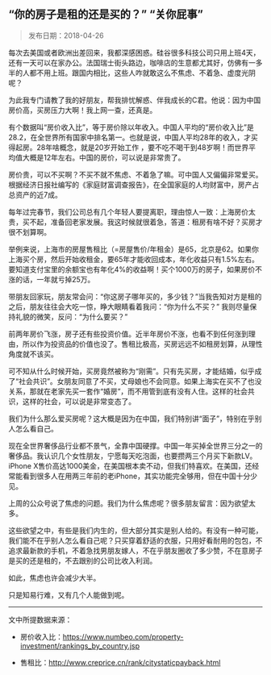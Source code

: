 ## “你的房子是租的还是买的？” “关你屁事”

> 发布日期：2018-04-26

每次去美国或者欧洲出差回来，我都深感困惑。硅谷很多科技公司只用上班4天，还有一天可以在家办公。法国瑞士街头路边，咖啡店的生意都尤其好，仿佛有一多半的人都不用上班。跟国内相比，这些人咋就敢这么不焦虑、不着急、虚度光阴呢？

为此我专门请教了我的好朋友，帮我排忧解惑、伴我成长的C君。他说：因为中国房价高，买房压力大啊！我上网一查，还真是。

有个数据叫“房价收入比”，等于房价除以年收入。中国人平均的“房价收入比”是28.2，在全世界所有国家中排名第一。也就是说，中国人平均28年的收入，才买得起房。28年啥概念，就是20岁开始工作 ，要不吃不喝干到48岁啊！而世界平均值大概是12年左右。中国的房价，可以说是非常贵了。

房价贵，可以不买啊？不买不就不焦虑、不着急了嘛。可中国人又偏偏非常爱买。根据经济日报社编写的《家庭财富调查报告》，在全国家庭的人均财富中，房产占总资产的近7成。

每年过完春节，我们公司总有几个年轻人要提离职，理由惊人一致：上海房价太贵，买不起，准备回老家发展。我这时候就很着急，答道：租房有啥不好？买房才很不划算啊。

举例来说，上海市的房屋售租比（=房屋售价/年租金）是65，北京是62。如果你上海买个房，然后开始收租金，要65年才能收回成本，年化收益只有1.5%左右。要知道支付宝里的余额宝也有年化4%的收益啊！买个1000万的房子，如果房价不涨的话，一年就亏掉25万。

带朋友回家玩，朋友常会问：“你这房子哪年买的，多少钱？”当我告知对方是租的之后，朋友往往会大吃一惊，睁大眼睛看着我问：“你为什么不买？” 我则尽量保持礼貌的微笑，反问：“为什么要买？”

前两年房价飞涨，房子还有些投资价值。近半年房价不涨，也看不到任何涨到理由，所以作为投资品的价值也没了。售租比极高，买房远远不如租房划算，从理性角度就不该买。

可不知从什么时候开始，买房竟然被称为“刚需”。只有先买房，才能结婚，似乎成了“社会共识”。女朋友同意了不买，丈母娘也不会同意。如果上海实在买不了也没关系，那就在老家先买一套作“婚房”，而不用管到底有没有人住。这样的社会共识，这样的社会，可以说是非常变态了。

我们为什么那么爱买房呢？这大概是因为在中国，我们特别讲“面子”，特别在乎别人怎么看自己。

现在全世界奢侈品行业都不景气，全靠中国硬撑。中国一年买掉全世界三分之一的奢侈品。我认识几个女性朋友，宁愿每天吃泡面，也要攒两三个月买下新款LV。iPhone X售价高达1000美金，在美国根本卖不动，但我们特喜欢。在美国，还经常能看到很多人在用两三年前的老iPhone，其实功能完全够用，但在中国十分少见。

上周的公众号说了焦虑的问题。我们为什么焦虑呢？很多朋友留言：因为欲望太多。

这些欲望之中，有些是我们内生的，但大部分其实是别人给的。有没有一种可能，我们能不在乎别人怎么看自己呢？只买穿着舒适的衣服，只用好看耐用的包包，不追求最新款的手机，不着急找男朋友嫁人，不在乎朋友圈收了多少赞，不在意房子是买的还是租的，不去跟别的公司比收入利润。

如此，焦虑也许会减少大半。

只是知易行难，又有几个人能做到呢。

---

文中所提数据来源：

- 房价收入比：<https://www.numbeo.com/property-investment/rankings_by_country.jsp>

- 售租比：<http://www.creprice.cn/rank/citystaticpayback.html>

